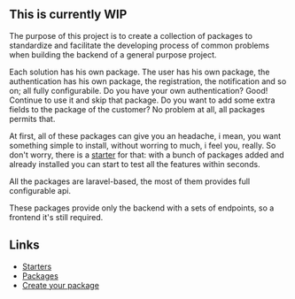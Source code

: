 This is currently WIP
-

The purpose of this project is to create a collection of packages to standardize and facilitate the developing process of common problems when building the backend of a general purpose project.

Each solution has his own package. The user has his own package, the authentication has his own package, the registration, the notification and so on; all fully configurabile. 
Do you have your own authentication? Good! Continue to use it and skip that package. 
Do you want to add some extra fields to the package of the customer? No problem at all, all packages permits that.

At first, all of these packages can give you an headache, i mean, you want something simple to install, without worring to much, i feel you, really. So don't worry, there is a [starter](docs/starters.md#base-starter) for that: with a bunch of packages added and already installed you can start to test all the features within seconds.

All the packages are laravel-based, the most of them provides full configurable api.

These packages provide only the backend with a sets of endpoints, so a frontend it's still required.

## Links

* [Starters](docs/starters.md)
* [Packages](docs/packages.md)
* [Create your package](docs/skeleton.md)
